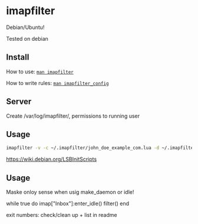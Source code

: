 # imapfilter

Debian/Ubuntu!

Tested on debian

## Install

How to use:
[`man imapfilter`](https://linux.die.net/man/1/imapfilter)

How to write rules:
[`man imapfilter_config`](https://linux.die.net/man/5/imapfilter_config)

## Server

Create /var/log/imapfilter/, permissions to running user

## Usage

```bash
imapfilter -v -c ~/.imapfilter/john_doe_example_com.lua -d ~/.imapfilter/debug.log -l ~/.imapfilter/john_doe_example_com.log
```



https://wiki.debian.org/LSBInitScripts


## Usage

Maske onloy sense when usig make_daemon or idle!

while true do
    imap["Inbox"]:enter_idle()
    filter()
end


exit numbers: check/clean up + list in readme